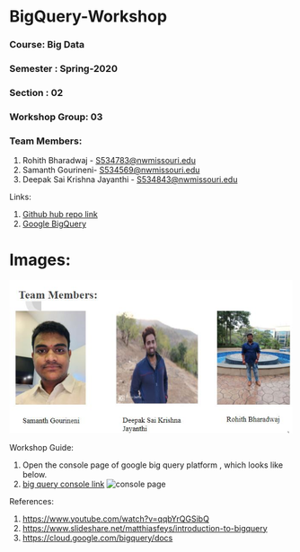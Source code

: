 # BigQuery-Workshop

### Course: Big Data
### Semester : Spring-2020
### Section : 02
### Workshop Group: 03

### Team Members:
1. Rohith Bharadwaj - S534783@nwmissouri.edu
1. Samanth Gourineni- S534569@nwmissouri.edu
1. Deepak Sai Krishna Jayanthi - S534843@nwmissouri.edu 

Links:
1. [Github hub repo link](https://github.com/Samanthgourineni/BigQuery-Workshop)
1. [Google BigQuery](https://cloud.google.com/bigquery)

# Images:
![Team Slide](Docs/workshop.JPG)

Workshop Guide:
1. Open the console page of google big query platform , which looks like below.
2. [big query console link](https://console.cloud.google.com/bigquery?utm_source=bqui&utm_medium=link&utm_campaign=classic&project=stunning-ruler-270001)
![console page](Docs/bigquery.JPG)

References:
1. https://www.youtube.com/watch?v=qqbYrQGSibQ
1. https://www.slideshare.net/matthiasfeys/introduction-to-bigquery
1. https://cloud.google.com/bigquery/docs